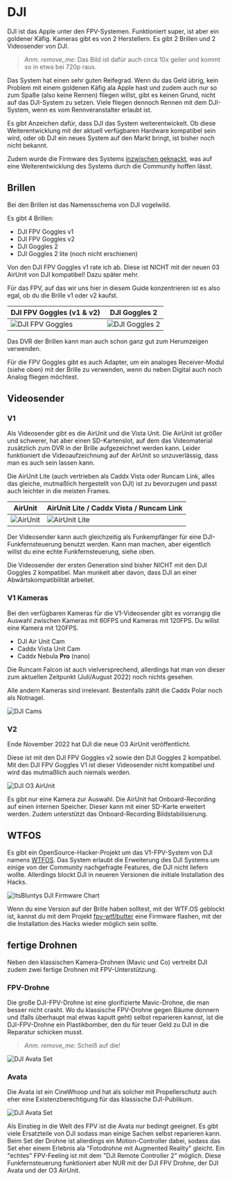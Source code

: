 # DJI

DJI ist das Apple unter den FPV-Systemen. Funktioniert super, ist aber ein goldener Käfig. Kameras gibt es von 2 Herstellern. Es gibt 2 Brillen und 2 Videosender von DJI.

> *Anm. remove_me*: Das Bild ist dafür auch circa 10x geiler und kommt so in etwa bei 720p raus.

Das System hat einen sehr guten Reifegrad. Wenn du das Geld übrig, kein Problem mit einem goldenen Käfig ala Apple hast und zudem auch nur so zum Spaße (also keine Rennen) fliegen willst, gibt es keinen Grund, nicht auf das DJI-System zu setzen.
Viele fliegen dennoch Rennen mit dem DJI-System, wenn es vom Rennveranstalter erlaubt ist.

Es gibt Anzeichen dafür, dass DJI das System weiterentwickelt. Ob diese Weiterentwicklung mit der aktuell verfügbaren Hardware kompatibel sein wird, oder ob DJI ein neues System auf den Markt bringt, ist bisher noch nicht bekannt.

Zudem wurde die Firmware des Systems [inzwischen geknackt](https://github.com/fpv-wtf/margerine), was auf eine Weiterentwicklung des Systems durch die Community hoffen lässt.

## Brillen

Bei den Brillen ist das Namensschema von DJI vogelwild.

Es gibt 4 Brillen:

- DJI FPV Goggles v1
- DJI FPV Goggles v2
- DJI Goggles 2
- DJI Goggles 2 lite (noch nicht erschienen)

Von den DJI FPV Goggles v1 rate ich ab. Diese ist NICHT mit der neuen 03 AirUnit von DJI kompatibel! Dazu später mehr.

Für das FPV, auf das wir uns hier in diesem Guide konzentrieren ist es also egal, ob du die Brille v1 oder v2 kaufst.

| DJI FPV Goggles (v1 & v2)                        | DJI Goggles 2                                |
| ------------------------------------------------ | -------------------------------------------- |
| ![DJI FPV Goggles](/img/DJI/dji_fpv_goggles.png) | ![DJI Goggles 2](/img/DJI/dji_goggles_2.png) |

Das DVR der Brillen kann man auch schon ganz gut zum Herumzeigen verwenden.

Für die FPV Goggles gibt es auch Adapter, um ein analoges Receiver-Modul (siehe oben) mit der Brille zu verwenden, wenn du neben Digital auch noch Analog fliegen möchtest.

## Videosender

### V1

Als Videosender gibt es die AirUnit und die Vista Unit. Die AirUnit ist größer und schwerer, hat aber einen SD-Kartenslot, auf dem das Videomaterial zusätzlich zum DVR in der Brille aufgezeichnet werden kann. Leider funktioniert die Videoaufzeichnung auf der AirUnit so unzuverlässig, dass man es auch sein lassen kann.

Die AirUnit Lite (auch vertrieben als Caddx Vista oder Runcam Link, alles das gleiche, mutmaßlich hergestellt von DJI) ist zu bevorzugen und passt auch leichter in die meisten Frames.

| AirUnit                               | AirUnit Lite / Caddx Vista / Runcam Link        |
| ------------------------------------- | ----------------------------------------------- |
| ![AirUnit](/img/DJI/dji_air_unit.png) | ![AirUnit Lite](/img/DJI/dji_air_unit_lite.png) |

Der Videosender kann auch gleichzeitig als Funkempfänger für eine DJI-Funkfernsteuerung benutzt werden. Kann man machen, aber eigentlich willst du eine echte Funkfernsteuerung, siehe oben.

Die Videosender der ersten Generation sind bisher NICHT mit den DJI Goggles 2 kompatibel. Man munkelt aber davon, dass DJI an einer Abwärtskompatibilität arbeitet.

### V1 Kameras

Bei den verfügbaren Kameras für die V1-Videosender gibt es vorrangig die Auswahl zwischen Kameras mit 60FPS und Kameras mit 120FPS. Du willst eine Kamera mit 120FPS.

- DJI Air Unit Cam
- Caddx Vista Unit Cam
- Caddx Nebula **Pro** (nano)

Die Runcam Falcon ist auch vielversprechend, allerdings hat man von dieser zum aktuellen Zeitpunkt (Juli/August 2022) noch nichts gesehen.

Alle andern Kameras sind irrelevant. Bestenfalls zählt die Caddx Polar noch als Notnagel.

![DJI Cams](/img/DJI/dji_cams.png)

### V2

Ende November 2022 hat DJI die neue O3 AirUnit veröffentlicht.

Diese ist mit den DJI FPV Goggles v2 sowie den DJI Goggles 2 kompatibel. Mit den DJI FPV Goggles V1 ist dieser Videosender nicht kompatibel und wird das mutmaßlich auch niemals werden.

![DJI O3 AirUnit](/img/DJI/dji_o3_airunit.png)

Es gibt nur eine Kamera zur Auswahl. Die AirUnit hat Onboard-Recording auf einen internen Speicher. Dieser kann mit einer SD-Karte erweitert werden. Zudem unterstützt das Onboard-Recording Bildstabilisierung.

## WTFOS

Es gibt ein OpenSource-Hacker-Projekt um das V1-FPV-System von DJI namens [WTFOS](https://fpv.wtf/). Das System erlaubt die Erweiterung des DJI Systems um einige von der Community nachgefragte Features, die DJI nicht liefern wollte. Allerdings blockt DJI in neueren Versionen die initiale Installation des Hacks.

![ItsBluntys DJI Firmware Chart](/img/itsblunty/itsblunty_dji_firmware_chart.png)

Wenn du eine Version auf der Brille haben solltest, mit der WTF.OS geblockt ist, kannst du mit dem Projekt [fpv-wtf/butter](https://github.com/fpv-wtf/butter) eine Firmware flashen, mit der die Installation des Hacks wieder möglich sein sollte.

## fertige Drohnen

Neben den klassischen Kamera-Drohnen (Mavic und Co) vertreibt DJI zudem zwei fertige Drohnen mit FPV-Unterstützung.

### FPV-Drohne

Die große DJI-FPV-Drohne ist eine glorifizierte Mavic-Drohne, die man besser nicht crasht. Wo du klassische FPV-Drohne gegen Bäume donnern und (falls überhaupt mal etwas kaputt geht) selbst reparieren kannst, ist die DJI-FPV-Drohne ein Plastikbomber, den du für teuer Geld zu DJI in die Reparatur schicken musst.

> *Anm. remove_me*: Scheiß auf die!

![DJI Avata Set](/img/DJI/dji_fpv_drone.png)

### Avata

Die Avata ist ein CineWhoop und hat als solcher mit Propellerschutz auch eher eine Existenzberechtigung für das klassische DJI-Publikum.

![DJI Avata Set](/img/DJI/dji_avata_set.png)

Als Einstieg in die Welt des FPV ist die Avata nur bedingt geeignet. Es gibt viele Ersatzteile von DJI sodass man einige Sachen selbst reparieren kann. Beim Set der Drohne ist allerdings ein Motion-Controller dabei, sodass das Set eher einem Erlebnis ala "Fotodrohne mit Augmented Reality" gleicht. Ein "echtes" FPV-Feeling ist mit dem "DJI Remote Controller 2" möglich. Diese Funkfernsteuerung funktioniert aber NUR mit der DJI FPV Drohne, der DJI Avata und der O3 AirUnit.
